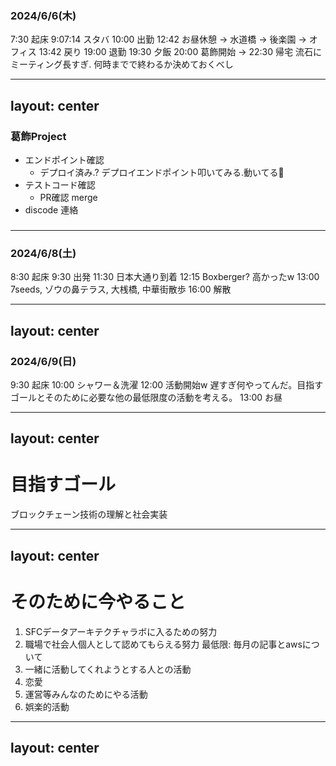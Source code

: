 ### 2024/6/6(木)

7:30 起床
9:07:14 スタバ
10:00 出勤
12:42 お昼休憩
-> 水道橋 -> 後楽園 -> オフィス
13:42 戻り
19:00 退勤
19:30 夕飯
20:00 葛飾開始 -> 22:30 帰宅 流石にミーティング長すぎ. 何時までで終わるか決めておくべし

---
layout: center
---

### 葛飾Project
- エンドポイント確認
    - デプロイ済み.? デプロイエンドポイント叩いてみる.動いてる🙌
- テストコード確認
    - PR確認 merge
- discode 連絡


### 

---

### 2024/6/8(土)

8:30 起床
9:30 出発
11:30 日本大通り到着
12:15 Boxberger? 高かったw
13:00 7seeds, ゾウの鼻テラス, 大桟橋, 中華街散歩
16:00 解散

---
layout: center
---

### 2024/6/9(日)

9:30 起床
10:00 シャワー＆洗濯
12:00 活動開始w 遅すぎ何やってんだ。目指すゴールとそのために必要な他の最低限度の活動を考える。
13:00 お昼

---
layout: center
---

# 目指すゴール
ブロックチェーン技術の理解と社会実装

---
layout: center
---

# そのために今やること

1. SFCデータアーキテクチャラボに入るための努力
2. 職場で社会人個人として認めてもらえる努力
    最低限: 毎月の記事とawsについて
3. 一緒に活動してくれようとする人との活動
4. 恋愛
5. 運営等みんなのためにやる活動
6. 娯楽的活動

---
layout: center
---

